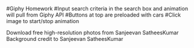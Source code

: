 #Giphy Homework
#Input search criteria in the search box and animation will pull from Giphy API
#Buttons at top are preloaded with cars
#Click image to start/stop animation

Download free high-resolution photos from Sanjeevan SatheesKumar
Background credit to Sanjeevan SatheesKumar

